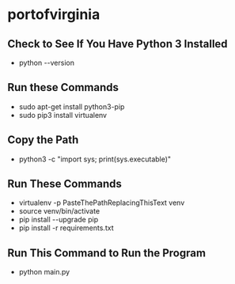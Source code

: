 # portofvirginia

## Check to See If You Have Python 3 Installed

- python --version

## Run these Commands

- sudo apt-get install python3-pip
- sudo pip3 install virtualenv

## Copy the Path

- python3 -c "import sys; print(sys.executable)"

## Run These Commands

- virtualenv -p PasteThePathReplacingThisText venv
- source venv/bin/activate
- pip install --upgrade pip
- pip install -r requirements.txt

## Run This Command to Run the Program

- python main.py
